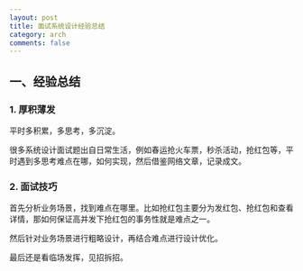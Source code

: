 ```yaml
---
layout: post
title: 面试系统设计经验总结
category: arch
comments: false
---
```


## 一、经验总结

### 1. 厚积薄发
平时多积累，多思考，多沉淀。

很多系统设计面试题出自日常生活，例如春运抢火车票，秒杀活动，抢红包等，平时遇到多思考难点在哪，如何实现，然后借鉴网络文章，记录成文。

### 2. 面试技巧

首先分析业务场景，找到难点在哪里。比如抢红包主要分为发红包、抢红包和查看详情，那如何保证高并发下抢红包的事务性就是难点之一。

然后针对业务场景进行粗略设计，再结合难点进行设计优化。

最后还是看临场发挥，见招拆招。